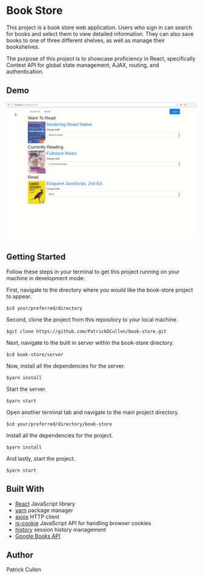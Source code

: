 # Book Store

This project is a book store web application. Users who sign in can
search for books and select them to view detailed information. They can also
save books to one of three different shelves, as well as manage their bookshelves.

The purpose of this project is to showcase proficiency in React, specifically
Context API for global state management, AJAX, routing, and authentication.

## Demo

![Brief Demo](book-store-demo.gif)

## Getting Started

Follow these steps in your terminal to get this project running on your machine in development mode:

First, navigate to the directory where you would like the book-store project to appear.

```
$cd your/preferred/directory
```

Second, clone the project from this repository to your local machine.

```
$git clone https://github.com/PatrickDCullen/book-store.git
```

Next, navigate to the built in server within the book-store directory.

```
$cd book-store/server
```

Now, install all the dependencies for the server.

```
$yarn install
```

Start the server.

```
$yarn start
```

Open another terminal tab and navigate to the main project directory.

```
$cd your/preferred/directory/book-store
```

Install all the dependencies for the project.

```
$yarn install
```

And lastly, start the project.

```
$yarn start
```

## Built With

- [React](https://reactjs.org/) JavaScript library
- [yarn](https://yarnpkg.com/) package manager
- [axios](https://github.com/axios/axios) HTTP client
- [js-cookie](https://github.com/js-cookie/js-cookie) JavaScript API for
  handling browser cookies
- [history](https://github.com/ReactTraining/history) session history management
- [Google Books API](https://developers.google.com/books)

## Author

Patrick Cullen
